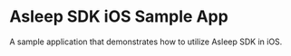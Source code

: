 # Asleep SDK iOS Sample App
A sample application that demonstrates how to utilize Asleep SDK in iOS.

